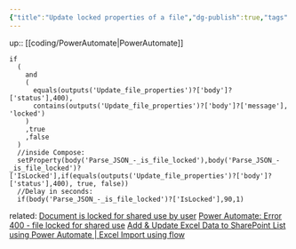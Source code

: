 ```yaml
---
{"title":"Update locked properties of a file","dg-publish":true,"tags":"coding/PowerAutomate","language":"en","permalink":"/coding/update-locked-properties-of-a-file/","dgPassFrontmatter":true}
---
```


up:: [[coding/PowerAutomate\|PowerAutomate]]


```excel
if
  (
    and
    (
      equals(outputs('Update_file_properties')?['body']?['status'],400), 
      contains(outputs('Update_file_properties')?['body']?['message'], 'locked')
    )
    ,true
    ,false
  )
  //inside Compose:
  setProperty(body('Parse_JSON_-_is_file_locked'),body('Parse_JSON_-_is_file_locked')?['IsLocked'],if(equals(outputs('Update_file_properties')?['body']?['status'],400), true, false))
  //Delay in seconds:
  if(body('Parse_JSON_-_is_file_locked')?['IsLocked'],90,1)
```
related:
[Document is locked for shared use by user](https://powerusers.microsoft.com/t5/Building-Flows/PowerAutomate-Handling-Document-is-locked-for-shared-use-by/td-p/734031)
[Power Automate: Error 400 - file locked for shared use](https://www.youtube.com/watch?v=_wLBj1UFhag)
[Add & Update Excel Data to SharePoint List using Power Automate | Excel Import using flow](https://www.youtube.com/watch?v=uEZI_b1Gs-k)

